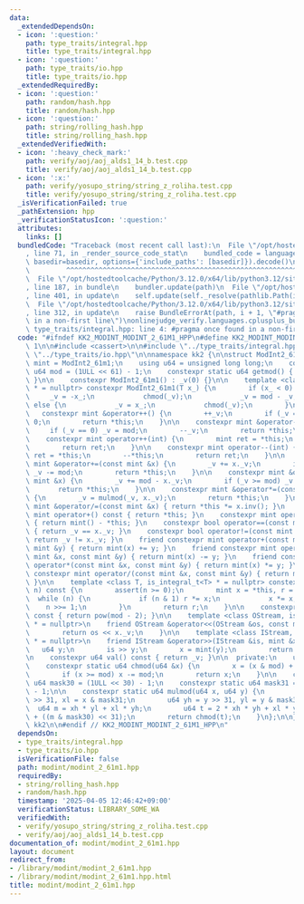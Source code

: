 ```yaml
---
data:
  _extendedDependsOn:
  - icon: ':question:'
    path: type_traits/integral.hpp
    title: type_traits/integral.hpp
  - icon: ':question:'
    path: type_traits/io.hpp
    title: type_traits/io.hpp
  _extendedRequiredBy:
  - icon: ':question:'
    path: random/hash.hpp
    title: random/hash.hpp
  - icon: ':question:'
    path: string/rolling_hash.hpp
    title: string/rolling_hash.hpp
  _extendedVerifiedWith:
  - icon: ':heavy_check_mark:'
    path: verify/aoj/aoj_alds1_14_b.test.cpp
    title: verify/aoj/aoj_alds1_14_b.test.cpp
  - icon: ':x:'
    path: verify/yosupo_string/string_z_roliha.test.cpp
    title: verify/yosupo_string/string_z_roliha.test.cpp
  _isVerificationFailed: true
  _pathExtension: hpp
  _verificationStatusIcon: ':question:'
  attributes:
    links: []
  bundledCode: "Traceback (most recent call last):\n  File \"/opt/hostedtoolcache/Python/3.12.0/x64/lib/python3.12/site-packages/onlinejudge_verify/documentation/build.py\"\
    , line 71, in _render_source_code_stat\n    bundled_code = language.bundle(stat.path,\
    \ basedir=basedir, options={'include_paths': [basedir]}).decode()\n          \
    \         ^^^^^^^^^^^^^^^^^^^^^^^^^^^^^^^^^^^^^^^^^^^^^^^^^^^^^^^^^^^^^^^^^^^^^^^^^^^^^^^^^\n\
    \  File \"/opt/hostedtoolcache/Python/3.12.0/x64/lib/python3.12/site-packages/onlinejudge_verify/languages/cplusplus.py\"\
    , line 187, in bundle\n    bundler.update(path)\n  File \"/opt/hostedtoolcache/Python/3.12.0/x64/lib/python3.12/site-packages/onlinejudge_verify/languages/cplusplus_bundle.py\"\
    , line 401, in update\n    self.update(self._resolve(pathlib.Path(included), included_from=path))\n\
    \  File \"/opt/hostedtoolcache/Python/3.12.0/x64/lib/python3.12/site-packages/onlinejudge_verify/languages/cplusplus_bundle.py\"\
    , line 312, in update\n    raise BundleErrorAt(path, i + 1, \"#pragma once found\
    \ in a non-first line\")\nonlinejudge_verify.languages.cplusplus_bundle.BundleErrorAt:\
    \ type_traits/integral.hpp: line 4: #pragma once found in a non-first line\n"
  code: "#ifndef KK2_MODINT_MODINT_2_61M1_HPP\n#define KK2_MODINT_MODINT_2_61M1_HPP\
    \ 1\n\n#include <cassert>\n\n#include \"../type_traits/integral.hpp\"\n#include\
    \ \"../type_traits/io.hpp\"\n\nnamespace kk2 {\n\nstruct ModInt2_61m1 {\n    using\
    \ mint = ModInt2_61m1;\n    using u64 = unsigned long long;\n    constexpr static\
    \ u64 mod = (1ULL << 61) - 1;\n    constexpr static u64 getmod() { return mod;\
    \ }\n\n    constexpr ModInt2_61m1() : _v(0) {}\n\n    template <class T, is_integral_t<T>\
    \ * = nullptr> constexpr ModInt2_61m1(T x_) {\n        if (x_ < 0) {\n       \
    \     _v = -x_;\n            chmod(_v);\n            _v = mod - _v;\n        }\
    \ else {\n            _v = x_;\n            chmod(_v);\n        }\n    }\n\n \
    \   constexpr mint &operator++() {\n        ++_v;\n        if (_v == mod) _v =\
    \ 0;\n        return *this;\n    }\n\n    constexpr mint &operator--() {\n   \
    \     if (_v == 0) _v = mod;\n        --_v;\n        return *this;\n    }\n\n\
    \    constexpr mint operator++(int) {\n        mint ret = *this;\n        ++*this;\n\
    \        return ret;\n    }\n\n    constexpr mint operator--(int) {\n        mint\
    \ ret = *this;\n        --*this;\n        return ret;\n    }\n\n    constexpr\
    \ mint &operator+=(const mint &x) {\n        _v += x._v;\n        if (_v >= mod)\
    \ _v -= mod;\n        return *this;\n    }\n\n    constexpr mint &operator-=(const\
    \ mint &x) {\n        _v += mod - x._v;\n        if (_v >= mod) _v -= mod;\n \
    \       return *this;\n    }\n\n    constexpr mint &operator*=(const mint &x)\
    \ {\n        _v = mulmod(_v, x._v);\n        return *this;\n    }\n\n    constexpr\
    \ mint &operator/=(const mint &x) { return *this *= x.inv(); }\n    constexpr\
    \ mint operator+() const { return *this; }\n    constexpr mint operator-() const\
    \ { return mint() - *this; }\n    constexpr bool operator==(const mint &x) const\
    \ { return _v == x._v; }\n    constexpr bool operator!=(const mint &x) const {\
    \ return _v != x._v; }\n    friend constexpr mint operator+(const mint &x, const\
    \ mint &y) { return mint(x) += y; }\n    friend constexpr mint operator-(const\
    \ mint &x, const mint &y) { return mint(x) -= y; }\n    friend constexpr mint\
    \ operator*(const mint &x, const mint &y) { return mint(x) *= y; }\n    friend\
    \ constexpr mint operator/(const mint &x, const mint &y) { return mint(x) /= y;\
    \ }\n\n    template <class T, is_integral_t<T> * = nullptr> constexpr mint pow(T\
    \ n) const {\n        assert(n >= 0);\n        mint x = *this, r = 1;\n      \
    \  while (n) {\n            if (n & 1) r *= x;\n            x *= x;\n        \
    \    n >>= 1;\n        }\n        return r;\n    }\n\n    constexpr mint inv()\
    \ const { return pow(mod - 2); }\n\n    template <class OStream, is_ostream_t<OStream>\
    \ * = nullptr>\n    friend OStream &operator<<(OStream &os, const mint &x) {\n\
    \        return os << x._v;\n    }\n\n    template <class IStream, is_istream_t<IStream>\
    \ * = nullptr>\n    friend IStream &operator>>(IStream &is, mint &x) {\n     \
    \   u64 y;\n        is >> y;\n        x = mint(y);\n        return is;\n    }\n\
    \n    constexpr u64 val() const { return _v; }\n\n  private:\n    u64 _v;\n\n\
    \    constexpr static u64 chmod(u64 &x) {\n        x = (x & mod) + (x >> 61);\n\
    \        if (x >= mod) x -= mod;\n        return x;\n    }\n\n    constexpr static\
    \ u64 mask30 = (1ULL << 30) - 1;\n    constexpr static u64 mask31 = (1ULL << 31)\
    \ - 1;\n\n    constexpr static u64 mulmod(u64 x, u64 y) {\n        u64 xh = x\
    \ >> 31, xl = x & mask31;\n        u64 yh = y >> 31, yl = y & mask31;\n      \
    \  u64 m = xh * yl + xl * yh;\n        u64 t = 2 * xh * yh + xl * yl + (m >> 30)\
    \ + ((m & mask30) << 31);\n        return chmod(t);\n    }\n};\n\n} // namespace\
    \ kk2\n\n#endif // KK2_MODINT_MODINT_2_61M1_HPP\n"
  dependsOn:
  - type_traits/integral.hpp
  - type_traits/io.hpp
  isVerificationFile: false
  path: modint/modint_2_61m1.hpp
  requiredBy:
  - string/rolling_hash.hpp
  - random/hash.hpp
  timestamp: '2025-04-05 12:46:42+09:00'
  verificationStatus: LIBRARY_SOME_WA
  verifiedWith:
  - verify/yosupo_string/string_z_roliha.test.cpp
  - verify/aoj/aoj_alds1_14_b.test.cpp
documentation_of: modint/modint_2_61m1.hpp
layout: document
redirect_from:
- /library/modint/modint_2_61m1.hpp
- /library/modint/modint_2_61m1.hpp.html
title: modint/modint_2_61m1.hpp
---
```


